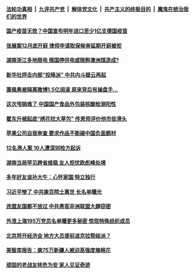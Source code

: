 

####  [法轮功真相](../../../../basic/blob/master/README.md?t=12180402) &nbsp;|&nbsp; [九评共产党](../../../../9ping.md/blob/master/README.md?t=12180402) &nbsp;|&nbsp; [解体党文化](../../../../jtdwh.md/blob/master/README.md?t=12180402)  &nbsp;|&nbsp; [共产主义的终极目的](../../../../gczydzjmd.md/blob/master/README.md?t=12180402) &nbsp;|&nbsp; [魔鬼在统治我们的世界](../../../../mgztzwmdsj.md/blob/master/README.md?t=12180402) 

#### [国产疫苗无效？中国宣布明年进口至少1亿支德国疫苗](../pages/soh5/454609.md?t=12180402) 
#### [张展案12月底开庭 律师申请取保候审延期开庭被拒](../pages/soh5/454585.md?t=12180402) 
#### [湖南浙江多地限电  俄国停供电或限购澳洲煤造成?](../pages/soh5/454579.md?t=12180402) 
#### [新华社抨击内部“投降派”  中共内斗疑云再起](../pages/soh5/454591.md?t=12180402) 
#### [蓬佩奥被隔离微博1.5亿阅读 原来背后有操盘手...](../pages/soh5/454558.md?t=12180402) 
#### [这次甩锅难了 中国国产食品外包装核酸检测阳性](../pages/soh5/454564.md?t=12180402) 
#### [翟东升被起底“绣花枕大草包” 传恩师评价他市侩滑头](../pages/soh5/454561.md?t=12180402) 
#### [苹果公司自我审查 要求作品不能碰中国负面题材](../pages/soh5/454543.md?t=12180402) 
#### [12名港人案 10人遭深圳检方起诉](../pages/soh5/454519.md?t=12180402) 
#### [湖南当局罕见跨省维稳  友人担忧欧彪峰处境](../pages/soh5/454495.md?t=12180402) 
#### [多年好友谈孙大午：心怀家国 特立独行](../pages/soh5/454492.md?t=12180402) 
#### [习近平惨了 中共逾百院士离世 长名单曝光](../pages/soh5/454486.md?t=12180402) 
#### [连盟友国都不放过 中共黑客非洲联盟大肆窃密](../pages/soh5/454474.md?t=12180402) 
#### [外泄上海195万党员名单曝更多秘密 惊现特殊组织成员](../pages/soh5/454444.md?t=12180402) 
#### [北京将开经济会 地方大员提前进京拉帮结派？](../pages/soh5/454426.md?t=12180402) 
#### [美智库报告：逾75万新疆人被迫高强度摘棉花](../pages/soh5/454375.md?t=12180402) 
#### [顽固的老战友转危为安 家人见证奇迹](../pages/soh5/454159.md?t=12180402) 
